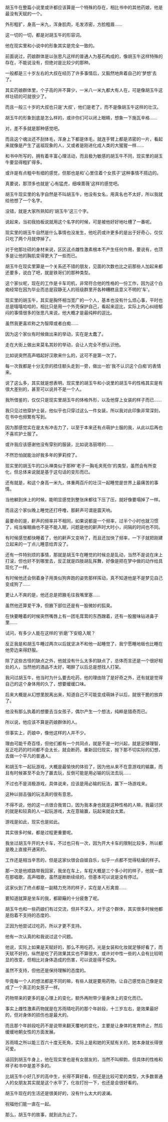 <link rel="stylesheet" href="../../styles/text.css" />

胡玉牛在整篇小说里或许都应该算是一个特殊的存在，相比书中的其他药娘，他是最没有天赋的一个。

外形粗犷，身高一米九，浑身肌肉，毛发浓密，方脸粗眉......

这一切的一切，都是对胡玉牛的形容词。

他在现实里和小说中的形象其实是完全一致的。

前面说过，药娘群体是以张思凡这样的普通人为基石构成的，像胡玉牛这样特殊的存在，不能说没有，但绝对是比较少的那种。

一般都是三十岁左右的大叔在经历了许多事情后，又毅然地奔着自己的'梦想'去了。

其实药娘群体里，个子高的并不算少，一米八一米九都大有人在，可是像胡玉牛这样壮硕的可就很少了。

而且一般三十岁的大叔也只是'大叔'，他们是老了，而不是像胡玉牛这样的壮汉。

胡玉牛的形象到底是怎么样的，或许你们可以闭上眼睛，想象一下施瓦辛格......

对，差不多就是那种感觉吧。

而且这个魂淡还不刮体毛，浑身上下都是体毛，就连手臂上都是浓密的一片，看起来就像是产生了返祖现象的人，又或者是刚进化成人类的大猩猩一样......

和书中所写的，拥有着丰富心理活动，而且极为敏感的胡玉牛不同，现实里的胡玉牛要显得粗犷得多。

或许是有点粗中有细的感觉，但那也是和'心里住着个女孩子'这种事情不搭边的。

真要说，那顶多也就是'心有猛虎，细嗅蔷薇'这样的感觉吧。

胡玉牛现实里的名字自然是不叫胡玉牛，他没有女名，用真名也不太好，所以我就给他想了一个名字。

没错，就是大家所熟知的'胡玉牛'这三个字。

说起来，当初我拍板说就用这个名字的时候，可是被他好好地吐槽了一番呢。

现实里的胡玉牛自然是什么事情也没发生，他吃药或许更多的是出于好奇心，仅仅只吃了两个月就停掉了。

对于他那壮硕的身材来说，区区这点雌性激素根本不产生任何作用，要说有，也顶多是让他的胸肌变得更大了一些而已。

胡玉牛在现实里算是一个关系还不错的朋友，见面的次数也比之前那些人加起来都还要多，说白了吧，就是铁哥们的那种类型。

这个家伙呢，现在的工作是卡车司机，非常符合他的性格的一份工作，因为这个白痴经常在因为毕业而总是寂静无人的班级群里开各种糟糕且意义不明的'车'。

现实里的胡玉牛，其实是胸怀相当宽广的一个人，基本也没有什么烦心事，平时也总是嘻嘻哈哈的，相比只是用一个外壳保护自己，看起来逗比，实际上内心纠结郁闷的事情很多的张思凡来说，他大概才是最纯粹的逗比。

虽然我更喜欢称之为智障或者白痴......

因为这个家伙有时候做出来的举动，实在是太蠢了。

走在大街上做出来莫名其妙的举动，会让人完全不想认识他。

比如说突然高声唱起好汉歌来什么的，这可不是第一次了。

每一次我都是十分无奈的捂住额头走到一旁，做出一脸'我不认识这个白痴'的表情来。

说了这么多，其实就是想表明，现实里的胡玉牛和小说里的胡玉牛的性格其实是有很大差别的，甚至可以说并不是一个人。

我所借鉴的，仅仅只是现实里胡玉牛的体格外形，以及他穿上女装的样子而已......

我只见过他穿护士装，他似乎也只穿过这么一件女装，所以我对此印象非常深刻，在书中也频繁有写到。

因为那感觉实在是太有冲击力了，以至于本来还有点萌护士服的我，从此以后再也不喜欢护士服了。

或许我应该感谢他没有穿别的服装，比如说洛丽塔的......

不然恐怕就能治好我多年的萝莉控了。

现实里的胡玉牛的口头禅类似于那种'老子一胸毛夹死你'的类型，虽然会有所变化，但总体来说就是基于这句话的变形而已。

还有就是，和这个身高一米九，体重两百斤的壮汉一起睡觉是世界上最痛苦的事情。

当他躺到床上的时候，能明显感觉到整张床都往下压了压，就好像要塌掉了一样。

而且这个家伙晚上睡觉还打呼噜，那鼾声可谓是震天响。

最要命的是，鼾声的频率并不相同，如果说都是一个频率，过半个小时也就习惯了，纯当催眠曲也不是不能入眠，问题是他的鼾声时大时小，间隔的时间也不同。

有时候感觉都快睡着了，他的鼾声又变响了，而且还加快了频率，一下子就把刚建立起来的一丁点儿睡意给弄没了。

还有一件特别烦的事情，那就是胡玉牛在睡觉的时候总是乱动，当然不是说在床上打滚，但也好不到哪里去，反正就是四肢胡乱挥舞，好像是把在梦中做的动作给具现化了一样。

有时候他还会侧着身子用类似狗奔跑的姿势那样挥动，真不知道他是不是梦见自己变成狗了......

更让人不爽的是，他还总是把腋毛往我嘴里塞......

虽然他还算爱干净，但腋下部位还是有一股微妙的狐臭。

在快要睡着的时候突然嘴唇上有一团毛茸茸的东西蹭着，还有一股腥味钻进鼻子里......

试问，有多少人能在这样的'折磨'下安稳入眠？

反正我是和胡玉牛睡过两次以后就坚决不和他一起睡觉了，我宁愿睡地板也比睡在他旁边来得舒服。

除了这些古怪的缺点之外，他就没有什么太多的缺点了，总体而言还是一个很好相处的人，当然他的酒品不太好，喝醉了以后总是想找人打架。

我问过胡玉牛，他当时为什么要去吃药，他的理由除了是好奇之外，还有就是觉得自己的这个身体用的久了，想要缓缓口味。

后来大概是从幻想里脱离出来，知道自己不可能变成萌妹子以后，就很干脆的放弃了。

他没有那么执着的想要去当女孩子，偶尔产生一个想法，纯粹是猎奇而已。

所以说，他应该不算是药娘群体的人。

但事实上，药娘中，像他这样的人并不少。

理由可能千奇百怪，但他们都有一个共同点，就是不是一时兴起，就是足够理智，反正吃药的时间都不会太长，就会断药，重新回归现实，抛下那不切实际的幻想，去做一个平凡的普通人。

和胡玉牛一起玩游戏，大概是最愉快的体验了，因为他从来不在意游戏的输赢，而且有时候甚至不会为了赢去玩，反倒可能是用必输的玩法去玩......

不过也不是消极游戏，具体说来，应该是用必输的玩法，赢下一场游戏来。

这种以弱击强的玩法真的很有意思。

不得不说，他的这一点很合我胃口，因为我本身也就是这种性格的人嘛，我最讨厌的就是和较真的人一起玩游戏，太在意输赢，玩起来就会太累。

游戏是如此，现实也是如此。

其实很多时候，都是过程更重要呢。

我坐过胡玉牛开的大卡车，不过也只有一次，因为开大卡车的限制比较多，所以都是晚上直接开通宵的。

工作还是相当辛苦的，但是这家伙很会自娱自乐，似乎一点都不觉得枯燥的样子。

那一次是他顺路带我回家，我坐在车上，车程大概是三个多小时的样子，他就一直在那唱歌，高声唱歌，虽然是断断续续的，但基本可以说是没有停过。

这家伙到了终点都是一副精力充沛的样子，实在是人形禽兽......

要知道就算是坐车的我，都颠簸的十分疲惫了呢。

胡玉牛也和一些药娘们有过交流，但并不深入，对于这个群体，其实很多时候他都是抱着不支持的态度的、

正因为他尝试过吃药，所以才更不支持。

他有一次认真的和我说过这个问题。

他说，实际上如果是天赋好的，那么不用吃药，光是女装和化妆就足够好看了，而天赋不好的，纵然是吃了药效果其实也不算很大，或许对中性一些的人会有比较明显的改变，但相比对身体造成的伤害，可以说是得不偿失。

虽然不支持，但他还是保持理解的态度的。

毕竟每一个人的想法都是不同的嘛，有些人就是要用药物，让自己感觉自己像是变成了一个真正的女孩子一样。

药物带来的更多的是心理上的变化，额外再附带少量身体上的变化而已。

事实上雌性激素药物就是在苏雨晴吃药的那个年龄段，十三岁左右，是效果最好的，但对身体的损伤也是最大的。

而且那个年龄段吃药不是说带来翻天覆地的变化，主要是让身体的发育终止，然后缓缓地朝女性的方面发展。

苏雨晴之所以能三百六十度无死角，实际上是和她的天赋有关的，她本身就长得很可爱。

话回到胡玉牛身上，他在现实里也是有女朋友的，当然不叫柳韵，但具体的性格和样子和书中是差不多的。

比胡玉牛小好几岁的高中生，长得不算好看，但还是比较可爱的类型，大多数普通人的女朋友其实就是这个水平了，化妆打扮一下，也还是会很好看的。

胡玉牛现在的生活还是很美好的，没有什么太大的波澜。

祝福他们能一直在一起。

那么，胡玉牛的故事，就到此为止了。
